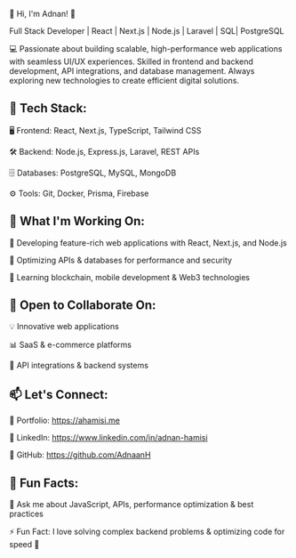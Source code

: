 👋 Hi, I'm Adnan! 🚀

Full Stack Developer | React | Next.js | Node.js | Laravel | SQL| PostgreSQL

💻 Passionate about building scalable, high-performance web applications with seamless UI/UX experiences. Skilled in frontend and backend development, API integrations, and database management. Always exploring new technologies to create efficient digital solutions.

🔧 Tech Stack:
-------------------------------------------------------
🖥 Frontend: React, Next.js, TypeScript, Tailwind CSS

🛠 Backend: Node.js, Express.js, Laravel, REST APIs

🗄 Databases: PostgreSQL, MySQL, MongoDB

⚙️ Tools: Git, Docker, Prisma, Firebase

🚀 What I'm Working On:
-------------------------------------------------------
🔹 Developing feature-rich web applications with React, Next.js, and Node.js

🔹 Optimizing APIs & databases for performance and security

🔹 Learning blockchain, mobile development & Web3 technologies

🤝 Open to Collaborate On:
-------------------------------------------------------
💡 Innovative web applications

📊 SaaS & e-commerce platforms

🔗 API integrations & backend systems

📫 Let's Connect:
-------------------------------------------------------
📌 Portfolio: https://ahamisi.me

🔗 LinkedIn: https://www.linkedin.com/in/adnan-hamisi

💼 GitHub: https://github.com/AdnaanH

🌱 Fun Facts:
-------------------------------------------------------
💬 Ask me about JavaScript, APIs, performance optimization & best practices

⚡ Fun Fact: I love solving complex backend problems & optimizing code for speed 🚀


